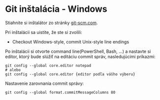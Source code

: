 # Git inštalácia - Windows

Stiahnite si inštalátor zo stránky [git-scm.com](https://git-scm.com/).

Pri inštalácii sa uistite, že ste si zvolili:
* Checkout Windows-style, commit Unix-style line endings

Po inštalácii si otvorte command line(PowerShell, Bash, ...) a nastavte si editor, ktorý bude slúžiť na editáciu commit správ, nasledujúcimi príkazmi:
```
git config --global core.editor notepad
# alebo 
git config --global core.editor {editor podľa vášho výberu}
```

Nastavenie zarovnania commit správy:
```
git config --global format.commitMessageColumns 80
```
